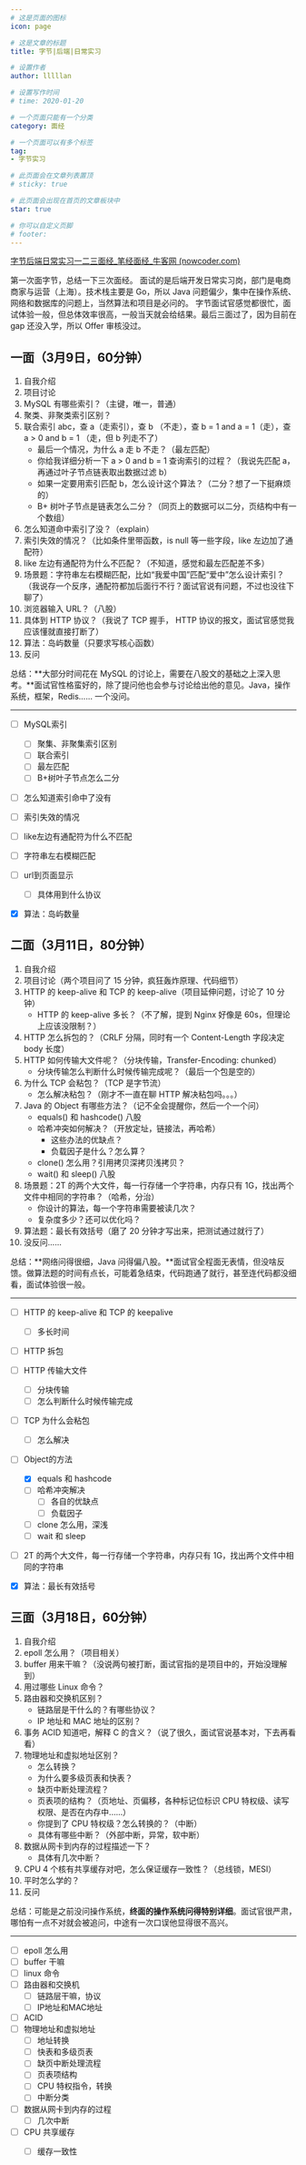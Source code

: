 ```yaml
---
# 这是页面的图标
icon: page

# 这是文章的标题
title: 字节|后端|日常实习

# 设置作者
author: lllllan

# 设置写作时间
# time: 2020-01-20

# 一个页面只能有一个分类
category: 面经

# 一个页面可以有多个标签
tag:
- 字节实习

# 此页面会在文章列表置顶
# sticky: true

# 此页面会出现在首页的文章板块中
star: true

# 你可以自定义页脚
# footer: 
---
```




[字节后端日常实习一二三面经_笔经面经_牛客网 (nowcoder.com)](https://www.nowcoder.com/discuss/927475?type=post&order=create&pos=&page=1&ncTraceId=&channel=-1&source_id=search_post_nctrack)



第一次面字节，总结一下三次面经。
面试的是后端开发日常实习岗，部门是电商商家与运营（上海）。技术栈主要是 Go，所以 Java 问题偏少，集中在操作系统、网络和数据库的问题上，当然算法和项目是必问的。
字节面试官感觉都很忙，面试体验一般，但总体效率很高，一般当天就会给结果。最后三面过了，因为目前在 gap 还没入学，所以 Offer 审核没过。



## 一面（3月9日，60分钟）

1. 自我介绍
2. 项目讨论
3. MySQL 有哪些索引？（主键，唯一，普通）
4. 聚类、非聚类索引区别？
5. 联合索引 abc，查 a（走索引），查 b （不走），查 b = 1 and a = 1（走），查 a > 0 and b = 1 （走，但 b 列走不了）
    - 最后一个情况，为什么 a 走 b 不走？（最左匹配） 
    - 你给我详细分析一下 a > 0 and b = 1 查询索引的过程？（我说先匹配 a，再通过叶子节点链表取出数据过滤 b） 
    - 如果一定要用索引匹配 b，怎么设计这个算法？（二分？想了一下挺麻烦的） 
    - B+ 树叶子节点是链表怎么二分？（同页上的数据可以二分，页结构中有一个数组） 
6. 怎么知道命中索引了没？（explain）
7. 索引失效的情况？（比如条件里带函数，is null 等一些字段，like 左边加了通配符）
8. like 左边有通配符为什么不匹配？（不知道，感觉和最左匹配差不多）
9. 场景题：字符串左右模糊匹配，比如“我爱中国”匹配“爱中”怎么设计索引？（我说存一个反序，通配符都加后面行不行？面试官说有问题，不过也没往下聊了）
10. 浏览器输入 URL？（八股）
11. 具体到 HTTP 协议？（我说了 TCP 握手， HTTP 协议的报文，面试官感觉我应该懂就直接打断了）
12. 算法：岛屿数量（只要求写核心函数）
13. 反问

总结：**大部分时间花在 MySQL 的讨论上，需要在八股文的基础之上深入思考。**面试官性格蛮好的，除了提问他也会参与讨论给出他的意见。Java，操作系统，框架，Redis…… 一个没问。

---

- [ ] MySQL索引
    - [ ] 聚集、非聚集索引区别
    - [ ] 联合索引
    - [ ] 最左匹配
    - [ ] B+树叶子节点怎么二分
- [ ] 怎么知道索引命中了没有
- [ ] 索引失效的情况
- [ ] like左边有通配符为什么不匹配
- [ ] 字符串左右模糊匹配
- [ ] url到页面显示
    - [ ] 具体用到什么协议
- [x] 算法：岛屿数量





## 二面（3月11日，80分钟）

1. 自我介绍 
2. 项目讨论（两个项目问了 15 分钟，疯狂轰炸原理、代码细节） 
3. HTTP 的 keep-alive 和 TCP 的 keep-alive（项目延伸问题，讨论了 10 分钟）
    - HTTP 的 keep-alive 多长？（不了解，提到 Nginx 好像是 60s，但理论上应该没限制？） 
4. HTTP 怎么拆包的？（CRLF 分隔，同时有一个 Content-Length 字段决定 body 长度） 
5. HTTP 如何传输大文件呢？（分块传输，Transfer-Encoding: chunked）  
    - 分块传输怎么判断什么时候传输完成呢？（最后一个包是空的） 
6. 为什么 TCP 会粘包？（TCP 是字节流）  
    - 怎么解决粘包？（刚才不一直在聊 HTTP 解决粘包吗。。。） 
7. Java 的 Object 有哪些方法？（记不全会提醒你，然后一个一个问）  
    - equals() 和 hashcode() 八股 
    - 哈希冲突如何解决？（开放定址，链接法，再哈希）    
        - 这些办法的优缺点？ 
        - 负载因子是什么？怎么算？ 
    - clone() 怎么用？引用拷贝深拷贝浅拷贝？ 
    - wait() 和 sleep() 八股 
8. 场景题：2T 的两个大文件，每一行存储一个字符串，内存只有 1G，找出两个文件中相同的字符串？（哈希，分治）  
    - 你设计的算法，每一个字符串需要被读几次？ 
    - 复杂度多少？还可以优化吗？ 
9. 算法题：最长有效括号（磨了 20 分钟才写出来，把测试通过就行了） 
10. 没反问...... 

总结：**网络问得很细，Java 问得偏八股。**面试官全程面无表情，但没啥反馈。做算法题的时间有点长，可能着急结束，代码跑通了就行，甚至连代码都没细看，面试体验很一般。

---

- [ ] HTTP 的 keep-alive 和 TCP 的 keepalive
    - [ ] 多长时间
- [ ] HTTP 拆包
- [ ] HTTP 传输大文件
    - [ ] 分块传输
    - [ ] 怎么判断什么时候传输完成
- [ ] TCP 为什么会粘包
    - [ ] 怎么解决
- [ ] Object的方法
    - [x] equals 和 hashcode
    - [ ] 哈希冲突解决
        - [ ] 各自的优缺点
        - [ ] 负载因子
    - [ ] clone 怎么用，深浅
    - [ ] wait 和 sleep
- [ ] 2T 的两个大文件，每一行存储一个字符串，内存只有 1G，找出两个文件中相同的字符串
- [x] 算法：最长有效括号



## 三面（3月18日，60分钟）

1. 自我介绍 
2. epoll 怎么用？（项目相关） 
3. buffer 用来干嘛？（没说两句被打断，面试官指的是项目中的，开始没理解到） 
4. 用过哪些 Linux 命令？ 
5. 路由器和交换机区别？  
    - 链路层是干什么的？有哪些协议？ 
    - IP 地址和 MAC 地址的区别？ 
6. 事务 ACID 知道吧，解释 C 的含义？（说了很久，面试官说基本对，下去再看看） 
7. 物理地址和虚拟地址区别？  
    - 怎么转换？ 
    - 为什么要多级页表和快表？ 
    - 缺页中断处理流程？ 
    - 页表项的结构？（页地址、页偏移，各种标记位标识 CPU 特权级、读写权限、是否在内存中......） 
    - 你提到了 CPU 特权级？怎么转换的？（中断） 
    - 具体有哪些中断？（外部中断，异常，软中断） 
8. 数据从网卡到内存的过程描述一下？  
    - 具体有几次中断？ 
9. CPU 4 个核有共享缓存对吧，怎么保证缓存一致性？（总线锁，MESI） 
10. 平时怎么学的？ 
11. 反问 

总结：可能是之前没问操作系统，**终面的操作系统问得特别详细**。面试官很严肃，哪怕有一点不对就会被追问，中途有一次口误他显得很不高兴。

----

- [ ] epoll 怎么用
- [ ] buffer 干嘛
- [ ] linux 命令
- [ ] 路由器和交换机
    - [ ] 链路层干嘛，协议
    - [ ] IP地址和MAC地址
- [ ] ACID
- [ ] 物理地址和虚拟地址
    - [ ] 地址转换
    - [ ] 快表和多级页表
    - [ ] 缺页中断处理流程
    - [ ] 页表项结构
    - [ ] CPU 特权指令，转换
    - [ ] 中断分类
- [ ] 数据从网卡到内存的过程
    - [ ] 几次中断
- [ ] CPU 共享缓存
    - [ ] 缓存一致性

